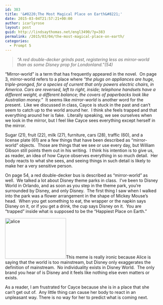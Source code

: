 ```yaml
---
id: 383
title: '&#8220;The Most Magical Place on Earth&#8221;'
date: 2015-03-04T21:57:21+00:00
author: icarlyrose
layout: post
guid: http://lindsaythomas.net/engl3490/?p=383
permalink: /2015/03/04/the-most-magical-place-on-earth/
categories:
  - Prompt 5
---
```

> _&#8220;A red double-decker grinds past, registering less as mirror-world than as some Disney prop for Londonland.&#8221;(54)_

&#8220;Mirror-world&#8221; is a term that has frequently appeared in the novel.  On page 3, mirror-world refers to a place where _&#8220;the plugs on appliances are huge, triple-pronged, for a species of current that only powers electric chairs, in America. Cars are reversed, left to right, inside; telephone handsets have a different weight, a different balance; the covers of paperbacks look like Australian money.&#8221;_  It seems like _mirror-world_ is another word for the present.  Like we discussed in class, Cayce is stuck in the past and can&#8217;t seem to catch up to the world around her.  I think she feels trapped and that everything around her is fake.  Literally speaking, we see ourselves when we look in the mirror, but I feel like Cayce sees everything except herself in the mirror.

Sugar (21), fruit (22), milk (27), furniture, cars (28), traffic (60), and a license plate (61) are a few things that have been described as &#8220;mirror-world&#8221; objects.  Those are things that we see or use every day, but William Gibson still points them out in his writing.  I think his intention is to give us, as reader, an idea of how Cayce observes everything in so much detail.  Her body reacts to what she sees, and seeing things in such detail is likely to make her a very sensitive person.

On page 54, a red double-decker bus is described as &#8220;mirror-world&#8221; as well.  We talked a lot about Disney theme parks in class.  I&#8217;ve been to Disney World in Orlando, and as soon as you step in the theme park, you&#8217;re surrounded by Disney, and only Disney.  The first thing I saw when I walked into the park was a flower arrangement in the shape of Mickey Mouse&#8217;s head.  When you get something to eat, the wrapper or the napkin says Disney on it, or if you get a drink, the cup says Disney on it.  You are &#8220;trapped&#8221; inside what is supposed to be the &#8220;Happiest Place on Earth.&#8221;

<img class="  wp-image-399 alignleft" src="http://lindsaythomas.net/engl3490/wp-content/uploads/sites/3/2015/03/alice-300x200.png" alt="alice" width="201" height="134" srcset="http://lindsaythomas.net/engl3490/wp-content/uploads/sites/3/2015/03/alice-300x200.png 300w, http://lindsaythomas.net/engl3490/wp-content/uploads/sites/3/2015/03/alice-100x67.png 100w, http://lindsaythomas.net/engl3490/wp-content/uploads/sites/3/2015/03/alice-150x100.png 150w, http://lindsaythomas.net/engl3490/wp-content/uploads/sites/3/2015/03/alice-200x133.png 200w, http://lindsaythomas.net/engl3490/wp-content/uploads/sites/3/2015/03/alice-450x300.png 450w, http://lindsaythomas.net/engl3490/wp-content/uploads/sites/3/2015/03/alice.png 500w" sizes="(max-width: 201px) 100vw, 201px" />This meme is really ironic because Alice is saying that the world is too mainstream, but Disney only exaggerates the definition of mainstream.  No individuality exists in Disney World.  The only brand you hear of is Disney and it feels like nothing else even matters or exists.

As a reader, I am frustrated for Cayce because she is in a place that she can&#8217;t get out of.  Any little thing can cause her body to react in an unpleasant way. There is no way for her to predict what is coming next.